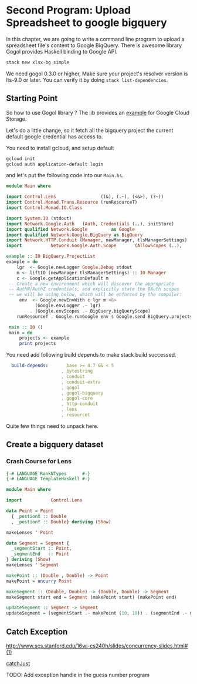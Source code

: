 # Second Program: Upload Spreadsheet to google bigquery

In this chapter, we are going to write a command line program to upload a spreadsheet file's content to Google BigQuery. There is awesome library Gogol provides Haskell binding to Google API.

```bash
stack new xlsx-bg simple
```

We need gogol 0.3.0 or higher, Make sure your project's resolver version is lts-9.0 or later. You can verify it by doing `stack list-dependencies`.

## Starting Point

So how to use Gogol library ? The lib provides an [example](https://github.com/brendanhay/gogol/blob/develop/examples/src/Example/Storage.hs) for Google Cloud Storage.

Let's do a little change, so it fetch all the bigquery project the current default google credential has access to.

You need to install gcloud, and setup default
```bash
gcloud init
gcloud auth application-default login
```

and let's put the following code into our `Main.hs`. 

```haskell
module Main where

import Control.Lens                 ((&), (.~), (<&>), (?~))
import Control.Monad.Trans.Resource (runResourceT)
import Control.Monad.IO.Class

import System.IO (stdout)
import Network.Google.Auth   (Auth, Credentials (..), initStore)
import qualified Network.Google         as Google
import qualified Network.Google.BigQuery as BigQuery
import Network.HTTP.Conduit (Manager, newManager, tlsManagerSettings)
import           Network.Google.Auth.Scope       (AllowScopes (..),                                                  concatScopes)

example :: IO BigQuery.ProjectList
example = do
    lgr  <- Google.newLogger Google.Debug stdout
    m <- liftIO (newManager tlsManagerSettings) :: IO Manager
    c <- Google.getApplicationDefault m
 -- Create a new environment which will discover the appropriate
 -- AuthN/AuthZ credentials, and explicitly state the OAuth scopes
 -- we will be using below, which will be enforced by the compiler:
     env  <- Google.newEnvWith c lgr m <&>
           (Google.envLogger .~ lgr)
         . (Google.envScopes .~ BigQuery.bigQueryScope)
    runResourceT . Google.runGoogle env $ Google.send BigQuery.projectsList

 main :: IO ()
 main = do
     projects <- example
     print projects
```

You need add following build depends to make stack build successed.

```yaml
  build-depends:       base >= 4.7 && < 5
                     , bytestring
                     , conduit
                     , conduit-extra
                     , gogol
                     , gogol-bigquery
                     , gogol-core
                     , http-conduit
                     , lens
                     , resourcet
```

Quite few things need to unpack here.

## Create a bigquery dataset

### Crash Course for Lens

```haskell
{-# LANGUAGE RankNTypes      #-}
{-# LANGUAGE TemplateHaskell #-}

module Main where

import           Control.Lens

data Point = Point
  { _postionX :: Double
  , _postionY :: Double} deriving (Show)

makeLenses ''Point

data Segment = Segment {
  _segmentStart :: Point,
  _segmentEnd   :: Point
} deriving (Show)
makeLenses ''Segment

makePoint :: (Double , Double) -> Point
makePoint = uncurry Point

makeSegment :: (Double, Double) -> (Double, Double) -> Segment
makeSegment start end = Segment (makePoint start) (makePoint end)

updateSegment :: Segment -> Segment
updateSegment = (segmentStart .~ makePoint (10, 10)) . (segmentEnd .~ makePoint (10, 10))
```

## Catch Exception

http://www.scs.stanford.edu/16wi-cs240h/slides/concurrency-slides.html#(1)

[catchJust](https://hackage.haskell.org/package/base-4.10.0.0/docs/Control-Exception.html#v:catchJust)

TODO: Add exception handle in the guess number program